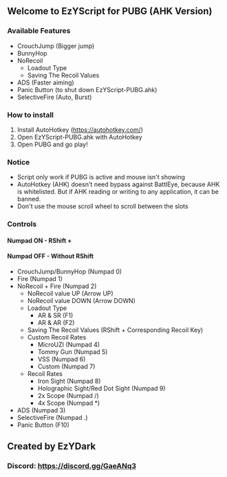 ## Welcome to EzYScript for PUBG (AHK Version)

### Available Features
- CrouchJump (Bigger jump)
- BunnyHop
- NoRecoil
  - Loadout Type
  - Saving The Recoil Values
- ADS (Faster aiming)
- Panic Button (to shut down EzYScript-PUBG.ahk)
- SelectiveFire (Auto, Burst)

### How to install
1. Install AutoHotkey (https://autohotkey.com/)
2. Open EzYScript-PUBG.ahk with AutoHotkey
3. Open PUBG and go play!

### Notice
- Script only work if PUBG is active and mouse isn't showing
- AutoHotkey (AHK) doesn't need bypass against BattlEye, because AHK is whitelisted. But if AHK reading or writing to any application, it can be banned.
- Don't use the mouse scroll wheel to scroll between the slots

### Controls
  #### Numpad ON  - RShift +
  #### Numpad OFF - Without RShift

- CrouchJump/BunnyHop (Numpad 0)
- Fire (Numpad 1)
- NoRecoil + Fire (Numpad 2)
  - NoRecoil value UP (Arrow UP)
  - NoRecoil value DOWN (Arrow DOWN)
  - Loadout Type
      - AR & SR (F1)
      - AR & AR (F2)
  - Saving The Recoil Values (RShift + Corresponding Recoil Key)
  - Custom Recoil Rates
      - MicroUZI (Numpad 4)
      - Tommy Gun (Numpad 5)
      - VSS (Numpad 6)
      - Custom (Numpad 7)
  - Recoil Rates
      - Iron Sight (Numpad 8)
      - Holographic Sight/Red Dot Sight (Numpad 9)
      - 2x Scope (Numpad /)
      - 4x Scope (Numpad *)
- ADS (Numpad 3)
- SelectiveFire (Numpad .)
- Panic Button (F10)

## Created by EzYDark
### Discord: https://discord.gg/GaeANq3
